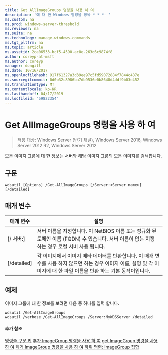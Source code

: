 ```yaml
---
title: Get AllImageGroups 명령을 사용 하 여
description: '에 대 한 Windows 명령을 항목 * * *- '
ms.custom: na
ms.prod: windows-server-threshold
ms.reviewer: na
ms.suite: na
ms.technology: manage-windows-commands
ms.tgt_pltfrm: na
ms.topic: article
ms.assetid: 2ca06533-bcf5-4590-ac8e-263d6c9874f8
author: coreyp-at-msft
ms.author: coreyp
manager: dongill
ms.date: 10/16/2017
ms.openlocfilehash: 917f61327a3d39ee97c5fd59072884f7844c487e
ms.sourcegitcommit: 0d0b32c8986ba7db9536e0b8648d4ddf9b03e452
ms.translationtype: MT
ms.contentlocale: ko-KR
ms.lasthandoff: 04/17/2019
ms.locfileid: "59822354"
---
```

# <a name="using-the-get-allimagegroups-command"></a>Get AllImageGroups 명령을 사용 하 여

>적용 대상: Windows Server (반기 채널), Windows Server 2016, Windows Server 2012 R2, Windows Server 2012

모든 이미지 그룹에 대 한 정보는 서버와 해당 이미지 그룹의 모든 이미지를 검색합니다.
## <a name="syntax"></a>구문
```
wdsutil [Options] /Get-AllImageGroups [/Server:<Server name>] [/detailed]
```
## <a name="parameters"></a>매개 변수
|매개 변수|설명|
|-------|--------|
|[/ 서버:<Server name>]|서버 이름을 지정합니다. 이 NetBIOS 이름 또는 정규화 된 도메인 이름 (FQDN) 수 있습니다. 서버 이름이 없는 지정 하는 경우 로컬 서버 사용 됩니다.|
|[/detailed]|각 이미지에서 이미지 메타 데이터를 반환합니다. 이 매개 변수를 사용 하지 않으면 하는 경우 이미지 이름, 설명 및 각 이미지에 대 한 파일 이름을 반환 하는 기본 동작이입니다.|
## <a name="BKMK_examples"></a>예제
이미지 그룹에 대 한 정보를 보려면 다음 중 하나를 입력 합니다.
```
wdsutil /Get-AllImageGroups
wdsutil /verbose /Get-AllImageGroups /Server:MyWDSServer /detailed
```
#### <a name="additional-references"></a>추가 참조
[명령줄 구문 키](command-line-syntax-key.md)
[추가 ImageGroup 명령을 사용 하 여](using-the-add-imagegroup-command.md)
[get ImageGroup 명령을 사용 하 여](using-the-get-imagegroup-command.md)
[제거 ImageGroup 명령을 사용 하 여](using-the-remove-imagegroup-command.md)
[하위 명령: ImageGroup 집합](subcommand-set-imagegroup.md)
